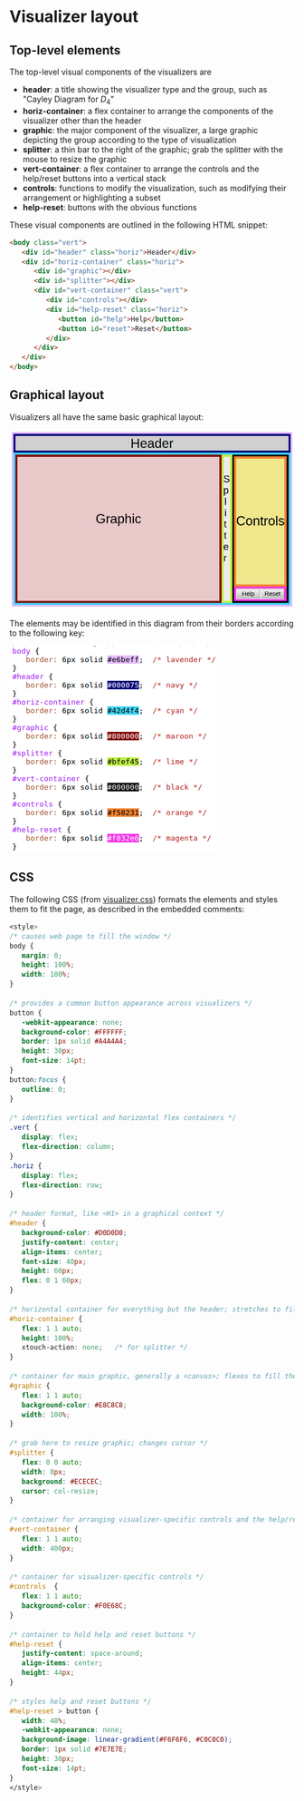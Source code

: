 
# Visualizer layout

## Top-level elements

The top-level visual components of the visualizers are
- **header**: a title showing the visualizer type and the group, such as "Cayley Diagram for <i>D</i><sub>4</sub>"
- **horiz-container**: a flex container to arrange the components of the visualizer other than the header
- **graphic**: the major component of the visualizer, a large graphic depicting the group according to the type of visualization
- **splitter**: a thin bar to the right of the graphic; grab the splitter with the mouse to resize the graphic
- **vert-container**: a flex container to arrange the controls and the help/reset buttons into a vertical stack
- **controls**: functions to modify the visualization, such as modifying their arrangement or highlighting a subset
- **help-reset**: buttons with the obvious functions

These visual components are outlined in the following HTML snippet:

```html
<body class="vert">
   <div id="header" class="horiz">Header</div>
   <div id="horiz-container" class="horiz">
      <div id="graphic"></div>
      <div id="splitter"></div>
      <div id="vert-container" class="vert">
         <div id="controls"></div>
         <div id="help-reset" class="horiz">
            <button id="help">Help</button>
            <button id="reset">Reset</button>
         </div>
      </div>
   </div>
</body>
```

## Graphical layout
     
Visualizers all have the same basic graphical layout:

  ![layout](./visualizerLayout.png "Visualizer layout")

The elements may be identified in this diagram from their borders according to the following key:

  ![layout_key](./visualizerLayoutKey.png "Visualizer color key")
  
## CSS

The following CSS (from [visualizer.css](../style/visualizer.css)) formats the elements and styles them to fit the page, as described in the embedded comments:

```css
<style>
/* causes web page to fill the window */
body {
   margin: 0;
   height: 100%;
   width: 100%;
}

/* provides a common button appearance across visualizers */
button {
   -webkit-appearance: none;
   background-color: #FFFFFF;
   border: 1px solid #A4A4A4;
   height: 30px;
   font-size: 14pt;
}
button:focus {
   outline: 0;
}

/* identifies vertical and horizontal flex containers */
.vert {
   display: flex;
   flex-direction: column;
}
.horiz {
   display: flex;
   flex-direction: row;
}

/* header format, like <H1> in a graphical context */
#header {
   background-color: #D0D0D0;
   justify-content: center;
   align-items: center;
   font-size: 40px;
   height: 60px;
   flex: 0 1 60px;
}

/* horizontal container for everything but the header; stretches to fill the height available */
#horiz-container {
   flex: 1 1 auto;
   height: 100%;
   xtouch-action: none;   /* for splitter */
}

/* container for main graphic, generally a <canvas>; flexes to fill the width available */
#graphic {
   flex: 1 1 auto;
   background-color: #E8C8C8;
   width: 100%;
}

/* grab here to resize graphic; changes cursor */
#splitter {
   flex: 0 0 auto;
   width: 8px;
   background: #ECECEC;
   cursor: col-resize;
}

/* container for arranging visualizer-specific controls and the help/reset buttons in vertical stack */
#vert-container {
   flex: 1 1 auto;
   width: 400px;
}

/* container for visualizer-specific controls */
#controls  {
   flex: 1 1 auto;
   background-color: #F0E68C;
}

/* container to hold help and reset buttons */
#help-reset {
   justify-content: space-around;
   align-items: center;
   height: 44px;
}

/* styles help and reset buttons */
#help-reset > button {
   width: 48%;
   -webkit-appearance: none;
   background-image: linear-gradient(#F6F6F6, #C0C0C0);
   border: 1px solid #7E7E7E;
   height: 30px;
   font-size: 14pt;
}
</style>
```
